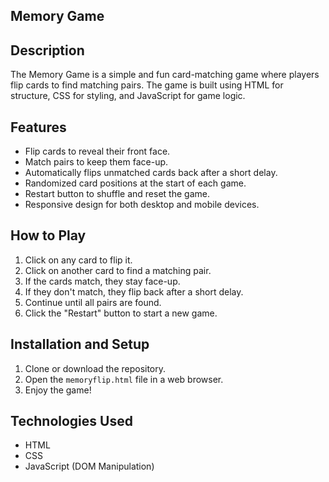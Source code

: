 ## Memory Game

## Description
The Memory Game is a simple and fun card-matching game where players flip cards to find matching pairs. The game is built using HTML for structure, CSS for styling, and JavaScript for game logic.

## Features
- Flip cards to reveal their front face.
- Match pairs to keep them face-up.
- Automatically flips unmatched cards back after a short delay.
- Randomized card positions at the start of each game.
- Restart button to shuffle and reset the game.
- Responsive design for both desktop and mobile devices.

## How to Play
1. Click on any card to flip it.
2. Click on another card to find a matching pair.
3. If the cards match, they stay face-up.
4. If they don't match, they flip back after a short delay.
5. Continue until all pairs are found.
6. Click the "Restart" button to start a new game.

## Installation and Setup
1. Clone or download the repository.
2. Open the `memoryflip.html` file in a web browser.
3. Enjoy the game!

## Technologies Used
- HTML
- CSS
- JavaScript (DOM Manipulation)
